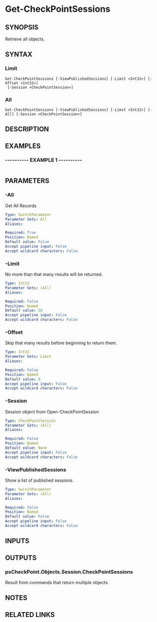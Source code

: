 # Get-CheckPointSessions

## SYNOPSIS
Retrieve all objects.

## SYNTAX

### Limit
```
Get-CheckPointSessions [-ViewPublishedSessions] [-Limit <Int32>] [-Offset <Int32>]
 [-Session <CheckPointSession>]
```

### All
```
Get-CheckPointSessions [-ViewPublishedSessions] [-Limit <Int32>] [-All] [-Session <CheckPointSession>]
```

## DESCRIPTION

## EXAMPLES

### ----------  EXAMPLE 1  ----------
```

```

## PARAMETERS

### -All
Get All Records

```yaml
Type: SwitchParameter
Parameter Sets: All
Aliases: 

Required: True
Position: Named
Default value: False
Accept pipeline input: False
Accept wildcard characters: False
```

### -Limit
No more than that many results will be returned.

```yaml
Type: Int32
Parameter Sets: (All)
Aliases: 

Required: False
Position: Named
Default value: 50
Accept pipeline input: False
Accept wildcard characters: False
```

### -Offset
Skip that many results before beginning to return them.

```yaml
Type: Int32
Parameter Sets: Limit
Aliases: 

Required: False
Position: Named
Default value: 0
Accept pipeline input: False
Accept wildcard characters: False
```

### -Session
Session object from Open-CheckPointSession

```yaml
Type: CheckPointSession
Parameter Sets: (All)
Aliases: 

Required: False
Position: Named
Default value: None
Accept pipeline input: False
Accept wildcard characters: False
```

### -ViewPublishedSessions
Show a list of published sessions.

```yaml
Type: SwitchParameter
Parameter Sets: (All)
Aliases: 

Required: False
Position: Named
Default value: False
Accept pipeline input: False
Accept wildcard characters: False
```

## INPUTS

## OUTPUTS

### psCheckPoint.Objects.Session.CheckPointSessions
Result from commands that return multiple objects.

## NOTES

## RELATED LINKS

